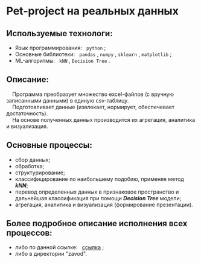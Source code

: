 # Pet-project на реальных данных

## Используемые технологи: 
- Язык программирования: &nbsp; `python` ;
- Основные библиотеки: &nbsp; `pandas` , `numpy` , `sklearn` , `matplotlib` ;
- ML-алгоритмы: &nbsp; `kNN` , `Decision Tree` .
  
## Описание:
&nbsp; &nbsp; Программа преобразует множество excel-файлов (с вручную записанными данными) в единую csv-таблицу.<br>
&nbsp; &nbsp; Подготовливает данные (извлекает, нормирует, обеспечевает достаточность).<br>
&nbsp; &nbsp; На основе полученных данных производится их агрегация, аналитика и визуализация.

## Основные процессы:
- сбор данных;
- обработка;
- структурирование;
- классифицирование по наибольшему подобию, применяя метод ___kNN___;
- перевод определенных данных в признаковое пространство и дальнейшая классификация при помощи ___Decision Tree___ модели;
- агрегация, аналитика и визуализация (формирование презентации).
  

## Более подробное описание исполнения всех процессов:
- либо по данной ссылке: &nbsp; [ссылка](https://github.com/primera7790/ZAVOD_project/tree/master/zavod) ;
- либо в директории "zavod".
